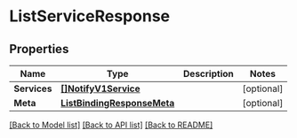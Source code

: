 # ListServiceResponse

## Properties

Name | Type | Description | Notes
------------ | ------------- | ------------- | -------------
**Services** | [**[]NotifyV1Service**](NotifyV1Service.md) |  |[optional] 
**Meta** | [**ListBindingResponseMeta**](ListBindingResponseMeta.md) |  |[optional] 

[[Back to Model list]](../README.md#documentation-for-models) [[Back to API list]](../README.md#documentation-for-api-endpoints) [[Back to README]](../README.md)


